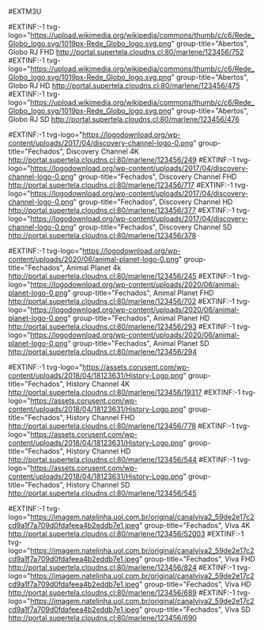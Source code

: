 #EXTM3U

#EXTINF:-1 tvg-logo="https://upload.wikimedia.org/wikipedia/commons/thumb/c/c6/Rede_Globo_logo.svg/1019px-Rede_Globo_logo.svg.png" group-title="Abertos", Globo RJ FHD
http://portal.supertela.cloudns.cl:80/marlene/123456/752
#EXTINF:-1 tvg-logo="https://upload.wikimedia.org/wikipedia/commons/thumb/c/c6/Rede_Globo_logo.svg/1019px-Rede_Globo_logo.svg.png" group-title="Abertos", Globo RJ HD
http://portal.supertela.cloudns.cl:80/marlene/123456/475
#EXTINF:-1 tvg-logo="https://upload.wikimedia.org/wikipedia/commons/thumb/c/c6/Rede_Globo_logo.svg/1019px-Rede_Globo_logo.svg.png" group-title="Abertos", Globo RJ SD
http://portal.supertela.cloudns.cl:80/marlene/123456/476

#EXTINF:-1 tvg-logo="https://logodownload.org/wp-content/uploads/2017/04/discovery-channel-logo-0.png" group-title="Fechados", Discovery Channel 4K
http://portal.supertela.cloudns.cl:80/marlene/123456/249
#EXTINF:-1 tvg-logo="https://logodownload.org/wp-content/uploads/2017/04/discovery-channel-logo-0.png" group-title="Fechados", Discovery Channel FHD
http://portal.supertela.cloudns.cl:80/marlene/123456/717
#EXTINF:-1 tvg-logo="https://logodownload.org/wp-content/uploads/2017/04/discovery-channel-logo-0.png" group-title="Fechados", Discovery Channel HD
http://portal.supertela.cloudns.cl:80/marlene/123456/377
#EXTINF:-1 tvg-logo="https://logodownload.org/wp-content/uploads/2017/04/discovery-channel-logo-0.png" group-title="Fechados", Discovery Channel SD
http://portal.supertela.cloudns.cl:80/marlene/123456/378

#EXTINF:-1 tvg-logo="https://logodownload.org/wp-content/uploads/2020/06/animal-planet-logo-0.png" group-title="Fechados", Animal Planet 4k
http://portal.supertela.cloudns.cl:80/marlene/123456/245
#EXTINF:-1 tvg-logo="https://logodownload.org/wp-content/uploads/2020/06/animal-planet-logo-0.png" group-title="Fechados", Animal Planet FHD
http://portal.supertela.cloudns.cl:80/marlene/123456/702
#EXTINF:-1 tvg-logo="https://logodownload.org/wp-content/uploads/2020/06/animal-planet-logo-0.png" group-title="Fechados", Animal Planet HD
http://portal.supertela.cloudns.cl:80/marlene/123456/293
#EXTINF:-1 tvg-logo="https://logodownload.org/wp-content/uploads/2020/06/animal-planet-logo-0.png" group-title="Fechados", Animal Planet SD
http://portal.supertela.cloudns.cl:80/marlene/123456/294

#EXTINF:-1 tvg-logo="https://assets.corusent.com/wp-content/uploads/2018/04/18123631/History-Logo.png" group-title="Fechados", History Channel 4K
http://portal.supertela.cloudns.cl:80/marlene/123456/19317
#EXTINF:-1 tvg-logo="https://assets.corusent.com/wp-content/uploads/2018/04/18123631/History-Logo.png" group-title="Fechados", History Channel FHD
http://portal.supertela.cloudns.cl:80/marlene/123456/778
#EXTINF:-1 tvg-logo="https://assets.corusent.com/wp-content/uploads/2018/04/18123631/History-Logo.png" group-title="Fechados", History Channel HD
http://portal.supertela.cloudns.cl:80/marlene/123456/544
#EXTINF:-1 tvg-logo="https://assets.corusent.com/wp-content/uploads/2018/04/18123631/History-Logo.png" group-title="Fechados", History Channel SD
http://portal.supertela.cloudns.cl:80/marlene/123456/545

#EXTINF:-1 tvg-logo="https://imagem.natelinha.uol.com.br/original/canalviva2_59de2e17c2cd9a1f7a709d0fdafeea4b2eddb7e1.jpeg" group-title="Fechados", Viva 4K
http://portal.supertela.cloudns.cl:80/marlene/123456/52003
#EXTINF:-1 tvg-logo="https://imagem.natelinha.uol.com.br/original/canalviva2_59de2e17c2cd9a1f7a709d0fdafeea4b2eddb7e1.jpeg" group-title="Fechados", Viva FHD
http://portal.supertela.cloudns.cl:80/marlene/123456/824
#EXTINF:-1 tvg-logo="https://imagem.natelinha.uol.com.br/original/canalviva2_59de2e17c2cd9a1f7a709d0fdafeea4b2eddb7e1.jpeg" group-title="Fechados", Viva HD
http://portal.supertela.cloudns.cl:80/marlene/123456/689
#EXTINF:-1 tvg-logo="https://imagem.natelinha.uol.com.br/original/canalviva2_59de2e17c2cd9a1f7a709d0fdafeea4b2eddb7e1.jpeg" group-title="Fechados", Viva SD
http://portal.supertela.cloudns.cl:80/marlene/123456/690
